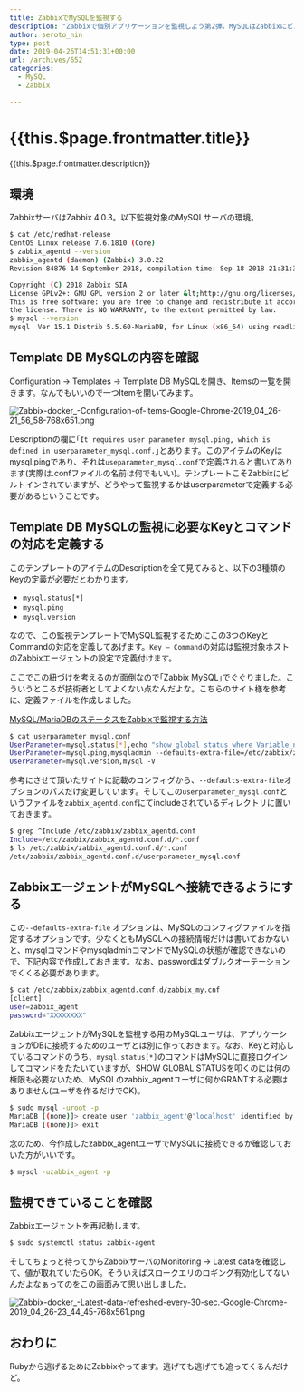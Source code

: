 ```yaml
---
title: ZabbixでMySQLを監視する
description: "Zabbixで個別アプリケーションを監視しよう第2弾。MySQLはZabbixにビルトインの監視テンプレートがありますが、使うためにひと手間いるのでメモしておきます。"
author: seroto_nin
type: post
date: 2019-04-26T14:51:31+00:00
url: /archives/652
categories:
  - MySQL
  - Zabbix

---
```

# {{this.$page.frontmatter.title}}

<Date/><CategoriesPerPost/>

{{this.$page.frontmatter.description}}

<!--more-->

## 環境

ZabbixサーバはZabbix 4.0.3。以下監視対象のMySQLサーバの環境。

```bash
$ cat /etc/redhat-release
CentOS Linux release 7.6.1810 (Core)
$ zabbix_agentd --version
zabbix_agentd (daemon) (Zabbix) 3.0.22
Revision 84876 14 September 2018, compilation time: Sep 18 2018 21:31:35

Copyright (C) 2018 Zabbix SIA
License GPLv2+: GNU GPL version 2 or later &lt;http://gnu.org/licenses/gpl.html>.
This is free software: you are free to change and redistribute it according to
the license. There is NO WARRANTY, to the extent permitted by law.
$ mysql --version
mysql  Ver 15.1 Distrib 5.5.60-MariaDB, for Linux (x86_64) using readline 5.1
```

## Template DB MySQLの内容を確認

Configuration → Templates → Template DB MySQLを開き、Itemsの一覧を開きます。なんでもいいので一つItemを開いてみます。

![Zabbix-docker_-Configuration-of-items-Google-Chrome-2019_04_26-21_56_58-768x651.png](./Zabbix-docker_-Configuration-of-items-Google-Chrome-2019_04_26-21_56_58-768x651.png)

Descriptionの欄に｢`It requires user parameter mysql.ping, which is defined in userparameter_mysql.conf.`｣とあります。このアイテムのKeyはmysql.pingであり、それは`useparameter_mysql.conf`で定義されると書いてあります(実際は.confファイルの名前は何でもいい)。テンプレートこそZabbixにビルトインされていますが、どうやって監視するかはuserparameterで定義する必要があるということです。

## Template DB MySQLの監視に必要なKeyとコマンドの対応を定義する

このテンプレートのアイテムのDescriptionを全て見てみると、以下の3種類のKeyの定義が必要だとわかります。

* `mysql.status[*]`
* `mysql.ping`
* `mysql.version`

なので、この監視テンプレートでMySQL監視するためにこの3つのKeyとCommandの対応を定義してあげます。`Key – Command`の対応は監視対象ホストのZabbixエージェントの設定で定義付けます。

ここでこの紐づけを考えるのが面倒なので｢Zabbix MySQL｣でぐぐりました。こういうところが技術者としてよくない点なんだよな。こちらのサイト様を参考に、定義ファイルを作成しました。

[MySQL/MariaDBのステータスをZabbixで監視する方法](https://pig-log.com/mysql-status-zabbix/)

```bash
$ cat userparameter_mysql.conf
UserParameter=mysql.status[*],echo "show global status where Variable_name='$1';" | mysql --defaults-extra-file=/etc/zabbix/zabbix_agentd.conf.d/zabbix_my.cnf -N | awk '{print $$2}'
UserParameter=mysql.ping,mysqladmin --defaults-extra-file=/etc/zabbix/zabbix_agentd.conf.d/zabbix_my.cnf ping 2>&1 | grep -c alive
UserParameter=mysql.version,mysql -V
```

参考にさせて頂いたサイトに記載のコンフィグから、`--defaults-extra-file`オプションのパスだけ変更しています。そしてこの`userparameter_mysql.conf`というファイルを`zabbix_agentd.conf`にてincludeされているディレクトリに置いておきます。

```bash
$ grep ^Include /etc/zabbix/zabbix_agentd.conf
Include=/etc/zabbix/zabbix_agentd.conf.d/*.conf
$ ls /etc/zabbix/zabbix_agentd.conf.d/*.conf
/etc/zabbix/zabbix_agentd.conf.d/userparameter_mysql.conf
```

## ZabbixエージェントがMySQLへ接続できるようにする

この`--defaults-extra-file` オプションは、MySQLのコンフィグファイルを指定するオプションです。少なくともMySQLへの接続情報だけは書いておかないと、mysqlコマンドやmysqladminコマンドでMySQLの状態が確認できないので、下記内容で作成しておきます。なお、passwordはダブルクオーテーションでくくる必要があります。

```bash
$ cat /etc/zabbix/zabbix_agentd.conf.d/zabbix_my.cnf
[client]
user=zabbix_agent
password="XXXXXXXX"
```

ZabbixエージェントがMySQLを監視する用のMySQLユーザは、アプリケーションがDBに接続するためのユーザとは別に作っておきます。なお、Keyと対応しているコマンドのうち、`mysql.status[*]`のコマンドはMySQLに直接ログインしてコマンドをたたいていますが、SHOW GLOBAL STATUSを叩くのには何の権限も必要ないため、MySQLのzabbix_agentユーザに何かGRANTする必要はありません(ユーザを作るだけでOK)。

```bash
$ sudo mysql -uroot -p
MariaDB [(none)]> create user 'zabbix_agent'@'localhost' identified by 'XXXXXXXX';
MariaDB [(none)]> exit
```

念のため、今作成したzabbix_agentユーザでMySQLに接続できるか確認しておいた方がいいです。

```bash
$ mysql -uzabbix_agent -p
```

## 監視できていることを確認

Zabbixエージェントを再起動します。

```bash
$ sudo systemctl status zabbix-agent
```

そしてちょっと待ってからZabbixサーバのMonitoring → Latest dataを確認して、値が取れていたらOK。そういえばスロークエリのロギング有効化してないんだよなぁってのをこの画面みて思い出しました。

![Zabbix-docker_-Latest-data-refreshed-every-30-sec.-Google-Chrome-2019_04_26-23_44_45-768x561.png](./Zabbix-docker_-Latest-data-refreshed-every-30-sec.-Google-Chrome-2019_04_26-23_44_45-768x561.png)

## おわりに

Rubyから逃げるためにZabbixやってます。逃げても逃げても追ってくるんだけど。

